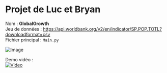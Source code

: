 # Projet de Luc et Bryan

Nom : **GlobalGrowth**<br>
Jeu de données : https://api.worldbank.org/v2/en/indicator/SP.POP.TOTL?downloadformat=csv<br>
Fichier principal : `Main.py`

![Image](https://i.imgur.com/wRv9qTp.png)

Demo vidéo :<br>
[![Video](https://img.youtube.com/vi/uTkDBl_xvmw/0.jpg)](https://www.youtube.com/watch?v=uTkDBl_xvmw)